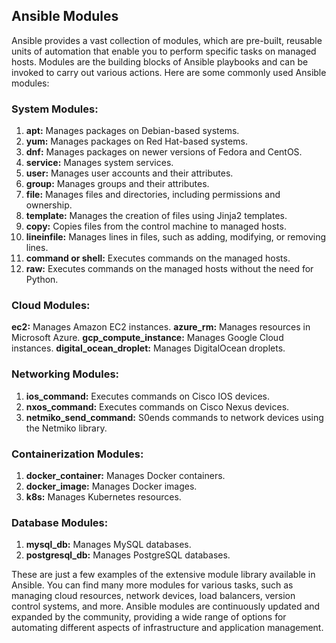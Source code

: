 ## Ansible Modules
Ansible provides a vast collection of modules, which are pre-built, reusable units of automation that enable you to perform specific tasks on managed hosts. Modules are the building blocks of Ansible playbooks and can be invoked to carry out various actions. Here are some commonly used Ansible modules:

### System Modules:

1. <b>apt:</b> Manages packages on Debian-based systems.
2. <b>yum:</b> Manages packages on Red Hat-based systems.
3. <b>dnf:</b> Manages packages on newer versions of Fedora and CentOS.
4. <b>service:</b> Manages system services.
5. <b>user:</b> Manages user accounts and their attributes.
6. <b>group:</b> Manages groups and their attributes.
7. <b>file:</b> Manages files and directories, including permissions and ownership.
8. <b>template:</b> Manages the creation of files using Jinja2 templates.
9. <b>copy:</b> Copies files from the control machine to managed hosts.
10. <b>lineinfile:</b> Manages lines in files, such as adding, modifying, or removing lines.
11. <b>command or shell:</b> Executes commands on the managed hosts.
12. <b>raw:</b> Executes commands on the managed hosts without the need for Python.

### Cloud Modules:

<b>ec2:</b> Manages Amazon EC2 instances.
<b>azure_rm:</b> Manages resources in Microsoft Azure.
<b>gcp_compute_instance:</b> Manages Google Cloud instances.
<b>digital_ocean_droplet:</b> Manages DigitalOcean droplets.


### Networking Modules:

1. <b>ios_command:</b> Executes commands on Cisco IOS devices.
2. <b>nxos_command:</b> Executes commands on Cisco Nexus devices.
3. <b>netmiko_send_command:</b> S0ends commands to network devices using the Netmiko library.

### Containerization Modules:

1. <b>docker_container:</b> Manages Docker containers.
2. <b>docker_image:</b> Manages Docker images.
3. <b>k8s:</b> Manages Kubernetes resources.

### Database Modules:

1. <b>mysql_db:</b> Manages MySQL databases.
2. <b>postgresql_db:</b> Manages PostgreSQL databases.

These are just a few examples of the extensive module library available in Ansible. You can find many more modules for various tasks, such as managing cloud resources, network devices, load balancers, version control systems, and more. Ansible modules are continuously updated and expanded by the community, providing a wide range of options for automating different aspects of infrastructure and application management.
